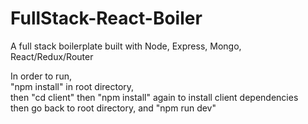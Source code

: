 # FullStack-React-Boiler
A full stack boilerplate built with Node, Express, Mongo, React/Redux/Router

In order to run,  
"npm install" in root directory,  
then "cd client"
then "npm install" again to install client dependencies  
then go back to root directory, and "npm run dev"
